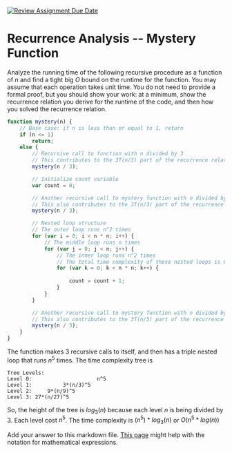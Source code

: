 [![Review Assignment Due Date](https://classroom.github.com/assets/deadline-readme-button-24ddc0f5d75046c5622901739e7c5dd533143b0c8e959d652212380cedb1ea36.svg)](https://classroom.github.com/a/OlW38W4k)
# Recurrence Analysis -- Mystery Function

Analyze the running time of the following recursive procedure as a function of
$n$ and find a tight big $O$ bound on the runtime for the function. You may
assume that each operation takes unit time. You do not need to provide a formal
proof, but you should show your work: at a minimum, show the recurrence relation
you derive for the runtime of the code, and then how you solved the recurrence
relation.

```javascript
function mystery(n) {
    // Base case: if n is less than or equal to 1, return
    if (n <= 1)
        return;
    else {
        // Recursive call to function with n divided by 3
        // This contributes to the 3T(n/3) part of the recurrence relation
        mystery(n / 3);

        // Initialize count variable
        var count = 0;

        // Another recursive call to mystery function with n divided by 3
        // This also contributes to the 3T(n/3) part of the recurrence relation
        mystery(n / 3);

        // Nested loop structure
        // The outer loop runs n^2 times
        for (var i = 0; i < n * n; i++) {
            // The middle loop runs n times
            for (var j = 0; j < n; j++) {
                // The inner loop runs n^2 times
                // The total time complexity of these nested loops is O(n^5), which contributes to the n^5 part of the recurrence relation
                for (var k = 0; k < n * n; k++) {
                    
                    count = count + 1;
                }
            }
        }

        // Another recursive call to mystery function with n divided by 3
        // This also contributes to the 3T(n/3) part of the recurrence relation
        mystery(n / 3);
    }
}
```

The function makes 3 recursive calls to itself, and then has a triple nested loop that runs $n^5$ times. The time complexity tree is
```javascrirpt
Tree Levels:
Level 0:                     n^5
Level 1:          3*(n/3)^5
Level 2:     9*(n/9)^5
Level 3: 27*(n/27)^5
```
So, the height of the tree is $log_3(n)$ because each level $n$ is being divided by 3. Each level cost $n^5$. The time complexity is $(n^5)*log_3(n)$ or $O(n^5 * log(n))$




Add your answer to this markdown file. [This
page](https://docs.github.com/en/get-started/writing-on-github/working-with-advanced-formatting/writing-mathematical-expressions)
might help with the notation for mathematical expressions.

